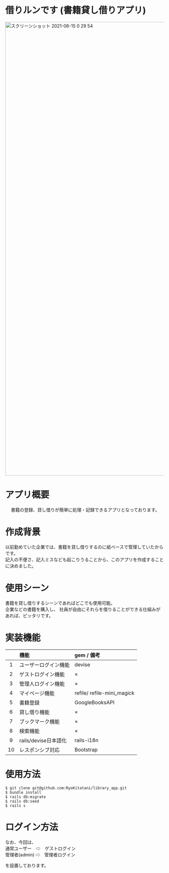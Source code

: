 # 借りルンです (書籍貸し借りアプリ)

<img width="1440" alt="スクリーンショット 2021-06-15 0 29 54" src="https://user-images.githubusercontent.com/77328172/121918622-33439e00-cd71-11eb-8757-ce9da4933143.png">

# アプリ概要
　
書籍の登録、貸し借りが簡単に処理・記録できるアプリとなっております。

# 作成背景

以前勤めていた企業では、書籍を貸し借りするのに紙ベースで管理していたからです。 <br>
記入の不便さ、記入ミスなども起こりうることから、このアプリを作成することに決めました。

# 使用シーン

書籍を貸し借りするシーンであればどこでも使用可能。 <br>
企業などの書籍を購入し、
社員が自由にそれらを借りることができる仕組みがあれば、ピッタリです。

# 実装機能

|  | 機能 | gem / 備考  |
|:---:|:---|:---|
| 1 | ユーザーログイン機能 |devise |
| 2 | ゲストログイン機能| × |
| 3 | 管理人ログイン機能| × |
| 4 | マイページ機能 | refile/ refile-mini_magick |
| 5 | 書籍登録 | GoogleBooksAPI |
| 6 | 貸し借り機能 | × |
| 7 | ブックマーク機能| × |
| 8 | 検索機能 | × |
| 9 | rails/devise日本語化 | rails-i18n |
| 10 | レスポンシブ対応 | Bootstrap |

# 使用方法

```
$ git clone git@github.com:RyoKitatani/library_app.git
$ bundle install
$ rails db:migrate
$ rails db:seed
$ rails s
```

# ログイン方法

なお、今回は、 <br>
通常ユーザー　⇨　ゲストログイン <br>
管理者(admin) ⇨　管理者ログイン

を設置しております。


